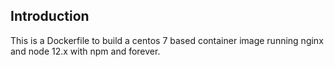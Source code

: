 ## Introduction
This is a Dockerfile to build a centos 7 based container image running nginx and node 12.x with npm and forever.
